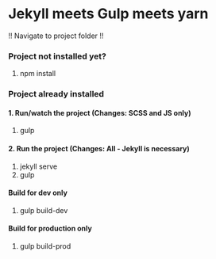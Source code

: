 # Jekyll meets Gulp meets yarn

!! Navigate to project folder !!

### Project not installed yet?
1. npm install


### Project already installed
#### 1. Run/watch the project (Changes: SCSS and JS only)
1. gulp

#### 2. Run the project (Changes: All - Jekyll is necessary)
1. jekyll serve
2. gulp

#### Build for dev only
1. gulp build-dev


#### Build for production only
1. gulp build-prod
